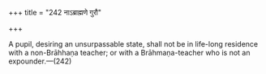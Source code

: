 +++
title = "242 नाऽब्राह्मणे गुरौ"

+++

A pupil, desiring an unsurpassable state, shall not be in life-long residence with a non-Brāhhaṇa teacher; or with a Brāhmaṇa-teacher who is not an expounder.—(242)
